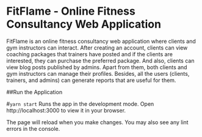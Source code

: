 # FitFlame - Online Fitness Consultancy Web Application 

FitFlame is an online fitness consultancy web application where clients and gym instructors can 
interact. After creating an account, clients can view coaching packages that trainers have posted and 
if the clients are interested, they can purchase the preferred package. And also, clients can view blog 
posts published by admins. Apart from them, both clients and gym instructors can manage their 
profiles.
Besides, all the users (clients, trainers, and admins) can generate reports that are useful for them.

##Run the Application

#`yarn start`
Runs the app in the development mode.
Open http://localhost:3000 to view it in your browser.

The page will reload when you make changes.
You may also see any lint errors in the console.
